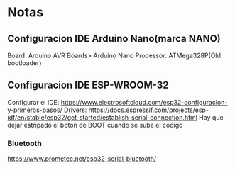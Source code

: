 # Notas

## Configuracion IDE Arduino Nano(marca NANO)
Board: Arduino AVR Boards> Arduino Nano
Processor: ATMega328P(Old bootloader)

## Configuracion IDE ESP-WROOM-32
Configurar el IDE: https://www.electrosoftcloud.com/esp32-configuracion-y-primeros-pasos/
Drivers: https://docs.espressif.com/projects/esp-idf/en/stable/esp32/get-started/establish-serial-connection.html
Hay que dejar estripado el boton de BOOT cuando se sube el codigo

### Bluetooth
https://www.prometec.net/esp32-serial-bluetooth/